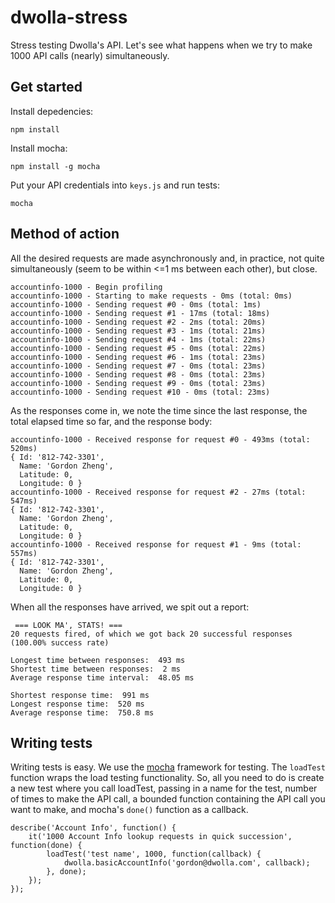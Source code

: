 # dwolla-stress

Stress testing Dwolla's API.  Let's see what happens when we try to make 1000 API calls (nearly) simultaneously.

## Get started
Install depedencies:

`npm install`

Install mocha:

`npm install -g mocha`

Put your API credentials into `keys.js` and run tests:

`mocha`

## Method of action

All the desired requests are made asynchronously and, in practice, not quite simultaneously (seem to be within <=1 ms between each other), but close.

```
accountinfo-1000 - Begin profiling
accountinfo-1000 - Starting to make requests - 0ms (total: 0ms)
accountinfo-1000 - Sending request #0 - 0ms (total: 1ms)
accountinfo-1000 - Sending request #1 - 17ms (total: 18ms)
accountinfo-1000 - Sending request #2 - 2ms (total: 20ms)
accountinfo-1000 - Sending request #3 - 1ms (total: 21ms)
accountinfo-1000 - Sending request #4 - 1ms (total: 22ms)
accountinfo-1000 - Sending request #5 - 0ms (total: 22ms)
accountinfo-1000 - Sending request #6 - 1ms (total: 23ms)
accountinfo-1000 - Sending request #7 - 0ms (total: 23ms)
accountinfo-1000 - Sending request #8 - 0ms (total: 23ms)
accountinfo-1000 - Sending request #9 - 0ms (total: 23ms)
accountinfo-1000 - Sending request #10 - 0ms (total: 23ms)
```

As the responses come in, we note the time since the last response, the total elapsed time so far, and the response body:

```
accountinfo-1000 - Received response for request #0 - 493ms (total: 520ms)
{ Id: '812-742-3301',
  Name: 'Gordon Zheng',
  Latitude: 0,
  Longitude: 0 }
accountinfo-1000 - Received response for request #2 - 27ms (total: 547ms)
{ Id: '812-742-3301',
  Name: 'Gordon Zheng',
  Latitude: 0,
  Longitude: 0 }
accountinfo-1000 - Received response for request #1 - 9ms (total: 557ms)
{ Id: '812-742-3301',
  Name: 'Gordon Zheng',
  Latitude: 0,
  Longitude: 0 }
```

When all the responses have arrived, we spit out a report:

```
 === LOOK MA', STATS! ===
20 requests fired, of which we got back 20 successful responses (100.00% success rate)

Longest time between responses:  493 ms
Shortest time between responses:  2 ms
Average response time interval:  48.05 ms

Shortest response time:  991 ms
Longest response time:  520 ms
Average response time:  750.8 ms
```

## Writing tests

Writing tests is easy.  We use the [mocha](http://visionmedia.github.io/mocha/) framework for testing.  The `loadTest` function wraps the load testing functionality.  So, all you need to do is create a new test where you call loadTest, passing in a name for the test, number of times to make the API call, a bounded function containing the API call you want to make, and mocha's `done()` function as a callback.

```
describe('Account Info', function() {
	it('1000 Account Info lookup requests in quick succession', function(done) {
		loadTest('test name', 1000, function(callback) {
			dwolla.basicAccountInfo('gordon@dwolla.com', callback);
		}, done);
	});
});
```